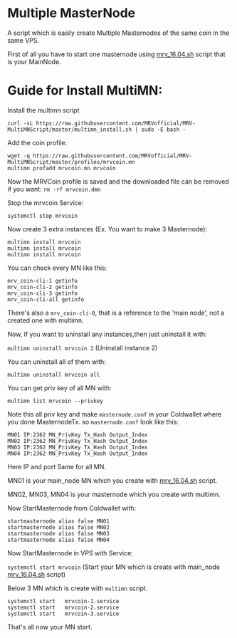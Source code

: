 # Multiple MasterNode

A script which is easily create Multiple Masternodes of the same coin in the same VPS.

First of all you have to start one masternode using <a href="https://github.com/MRVofficial/MRV-MNScript/blob/master/mrv_16.04.sh">mrv_16.04.sh</a> script that is your MainNode.

# Guide for Install MultiMN:

Install the multimn script 

`curl -sL https://raw.githubusercontent.com/MRVofficial/MRV-MultiMNScript/master/multimn_install.sh | sudo -E bash -`

Add the coin profile.
```
wget -q https://raw.githubusercontent.com/MRVofficial/MRV-MultiMNScript/master/profiles/mrvcoin.mn
multimn profadd mrvcoin.mn mrvcoin
```
Now the MRVCoin profile is saved and the downloaded file can be removed if you want: `rm -rf mrvcoin.dmn`

Stop the mrvcoin Service:

`systemctl stop mrvcoin`

Now create 3 extra instances (Ex. You want to make 3 Masternode):
```
multimn install mrvcoin
multimn install mrvcoin
multimn install mrvcoin
```
You can check every MN like this:
```
mrv_coin-cli-1 getinfo
mrv_coin-cli-2 getinfo
mrv_coin-cli-3 getinfo
mrv_coin-cli-all getinfo
```
There's also a `mrv_coin-cli-0`, that is a reference to the 'main node', not a created one with multimn.

Now, if you want to uninstall any instances,then just uninstall it with:

`multimn uninstall mrvcoin 2` (Uninstall instance 2)

You can uninstall all of them with:

`multimn uninstall mrvcoin all`


You can get priv key of all MN with:

`multimn list mrvcoin --privkey`


Note this all priv key and make `masternode.conf` in your Coldwallet where you done MasternodeTx.
so `masternode.conf` look like this:
```
MN01 IP:2362 MN_PrivKey Tx_Hash Output_Index
MN02 IP:2362 MN_PrivKey Tx_Hash Output_Index
MN03 IP:2362 MN_PrivKey Tx_Hash Output_Index
MN04 IP:2362 MN_PrivKey Tx_Hash Output_Index
```

Here IP and port Same for all MN.

MN01 is your main_node MN which you create with <a href="https://github.com/MRVofficial/MRV-MNScript/blob/master/mrv_16.04.sh">mrv_16.04.sh</a> script.

MN02, MN03, MN04 is your masternode which you create with multimn.


Now StartMasternode from Coldwallet with:
```
startmasternode alias false MN01
startmasternode alias false MN02
startmasternode alias false MN03
startmasternode alias false MN04
```

Now StartMasternode in VPS with Service:

`systemctl start mrvcoin` (Start your MN which is create with main_node <a href="https://github.com/MRVofficial/MRV-MNScript/blob/master/mrv_16.04.sh">mrv_16.04.sh</a> script)

Below 3 MN which is create with `multimn` script.
```
systemctl start   mrvcoin-1.service
systemctl start   mrvcoin-2.service
systemctl start   mrvcoin-3.service
```

That's all now your MN start.





